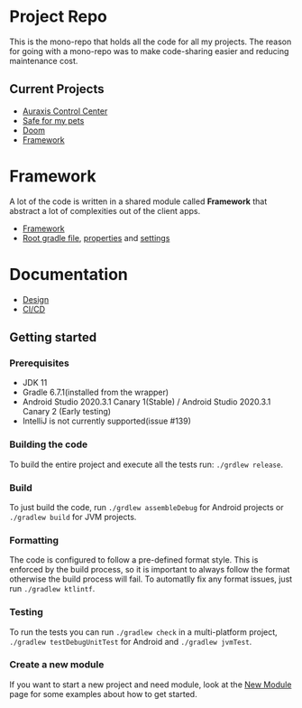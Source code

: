# Project Repo

This is the mono-repo that holds all the code for all my projects. The reason for going with a mono-repo was to make code-sharing easier and reducing maintenance cost.

## Current Projects
 - [Auraxis Control Center](auraxiscontrolcenter/)
 - [Safe for my pets](petproject/)
 - [Doom](/doom)
 - [Framework](framework/)

# Framework
A lot of the code is written in a shared module called **Framework** that abstract a lot of complexities out of the client apps.
 - [Framework](framework/)
 - [Root gradle file](/build.gradle), [properties](gradle.properties) and [settings](settings.gradle)

# Documentation
 - [Design](/DESIGN.md)
 - [CI/CD](/CONTINUOUS.md)
 
## Getting started
 
### Prerequisites
- JDK 11
- Gradle 6.7.1(installed from the wrapper)
- Android Studio 2020.3.1 Canary 1(Stable) / Android Studio 2020.3.1 Canary 2 (Early testing)
- IntelliJ is not currently supported(issue #139)

### Building the code
To build the entire project and execute all the tests run: `./grdlew release`.

### Build 
To just build the code, run `./grdlew assembleDebug` for Android projects or `./gradlew build` for JVM projects. 

### Formatting
The code is configured to follow a pre-defined format style. This is enforced by the build process, so it is important to always follow the format otherwise the build process will fail. To automatlly fix any format issues, just run `./gradlew ktlintf`.

### Testing
To run the tests you can run `./gradlew check` in a multi-platform project, `./gradlew testDebugUnitTest` for Android and `./gradlew jvmTest`.

### Create a new module
If you want to start a new project and need module, look at the [New Module](NEW_MODULE.md) page for some examples about how to get started.